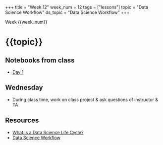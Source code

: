+++
title = "Week 12"
week_num = 12
tags = ["lessons"]
topic = "Data Science Workflow"
ds_topic = "Data Science Workflow"
+++

Week {{week_num}}
# {{topic}}

## Notebooks from class
- [Day 1](https://psuastro416.github.io/Spring2025/tutorials/week12/)

## Wednesday
- During class time, work on class project & ask questions of instructor & TA

## Resources 
- [What is a Data Science Life Cycle?](https://www.datascience-pm.com/data-science-life-cycle/)
- [Data Science Workflow](https://www.datascience-pm.com/data-science-workflow/)

<!--
## Wednesday
- During class time, work on class project & ask questions of instructor & TA
-->
